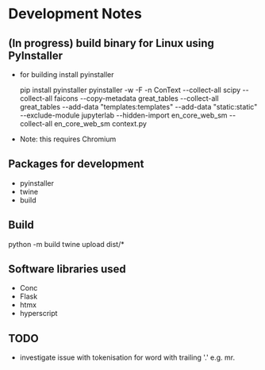 # Development Notes

## (In progress) build binary for Linux using PyInstaller

- for building install pyinstaller

    pip install pyinstaller
    pyinstaller -w -F -n ConText --collect-all scipy --collect-all faicons  --copy-metadata great_tables --collect-all great_tables --add-data "templates:templates" --add-data "static:static" --exclude-module jupyterlab --hidden-import en_core_web_sm --collect-all en_core_web_sm context.py

- Note: this requires Chromium

## Packages for development

- pyinstaller
- twine
- build

## Build

python -m build
twine upload dist/*

## Software libraries used

* Conc
* Flask
* htmx
* hyperscript

## TODO

- investigate issue with tokenisation for word with trailing '.' e.g. mr.
